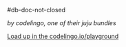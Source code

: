 #db-doc-not-closed

_by codelingo, one of their juju bundles_


[Load up in the codelingo.io/playground](https://codelingo.io/playground/?repo=github.com/codelingo/hub&dir=tenets/codelingo/juju/db-doc-not-closed&tenet=codelingo/juju/db-doc-not-closed)
